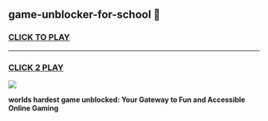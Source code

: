 
## game-unblocker-for-school 👋
<h3>
<a href="https://premium.freeplayer.one?title=game-unblocker-for-school&ref=14F">CLICK TO PLAY</a></h3>
<hr>

<h3>
<a href="https://premium.freeplayer.one?title=game-unblocker-for-school&ref=14F">CLICK 2 PLAY</a>
  
</h3>

<a href="https://premium.freeplayer.one?title=game-unblocker-for-school&ref=12F/"><img src="https://clearcache.store/games.png"></a>


**worlds hardest game unblocked: Your Gateway to Fun and Accessible Online Gaming**
